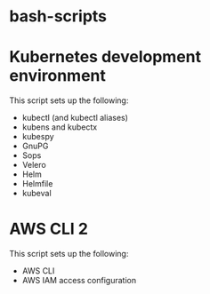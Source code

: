 # bash-scripts

Kubernetes development environment
=======

This script sets up the following:

* kubectl (and kubectl aliases)
* kubens and kubectx
* kubespy
* GnuPG
* Sops
* Velero
* Helm
* Helmfile
* kubeval

AWS CLI 2
=======

This script sets up the following:
* AWS CLI
* AWS IAM access configuration
